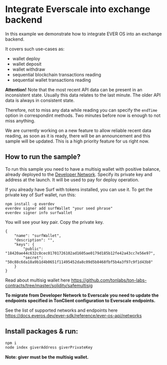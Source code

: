 # Integrate Everscale into exchange backend

In this example we demonstrate how to integrate EVER OS into an exchange backend.

It covers such use-cases as: 
- wallet deploy 
- wallet deposit
- wallet withdraw
- sequential blockchain transactions reading
- sequential wallet transactions reading

**Attention!**
Note that the most recent API data can be present in an inconsistent
state. Usually this data relates to the last minute. The older
API data is always in consistent state.
 
Therefore, not to miss any data while reading you can specify the `endTime` option in correspondint methods.
Two minutes before now is enough to not miss anything.

We are currently working on a new feature to allow reliable recent data reading,
as soon as it is ready, there will be an announcement and this sample will be updated.
This is a high priority feature for us right now. 

## How to run the sample?

To run this sample you need to have a multisig wallet with positive balance,
already deployed to the [Developer Network](https://docs.everos.dev/ever-sdk/reference/ever-os-api/networks). Specify its private key and address at the launch.
It will be used to pay for deploy operation. 

If you already have Surf with tokens installed, you can use it. 
To get the private key of Surf wallet, run this:

```
npm install -g everdev
everdev signer add surfWallet "your seed phrase"
everdev signer info surfwallet
```

You will see your key pair. Copy the private key. 
```
{
    "name": "surfWallet",
    "description": "",
    "keys": {
        "public": "18420ae44c632c8cec01701726102ad1605ae0179d185b12fe42a43cc7e56e97",
        "secret": "50c88c6da18a9b1d4b0651f11495452da8c09d5b8468fbf5b4a3f97c9f1d43b8"
    }
}
```

Read about multisig wallet here https://github.com/tonlabs/ton-labs-contracts/tree/master/solidity/safemultisig

**To migrate from Developer Network to Everscale you need to update the endpoints specified in TonClient configuration
to Everscale endpoints.**

See the list of supported networks and endpoints here https://docs.everos.dev/ever-sdk/reference/ever-os-api/networks

## Install packages & run:

```sh
npm i
node index giverAddress giverPrivateKey
```
**Note: giver must be the multisig wallet.**
